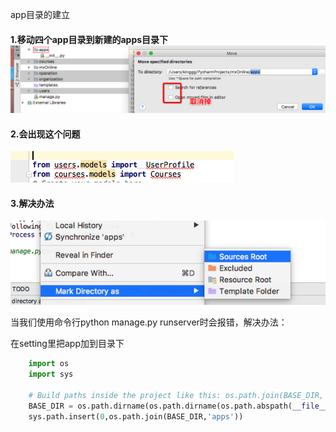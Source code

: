 app目录的建立

#### 1.移动四个app目录到新建的apps目录下 ![](/assets/Snip20170720_8.png)

#### 2.会出现这个问题

![](/assets/Snip20170720_9.png)

#### 3.解决办法

![](/assets/Snip20170720_10.png)



当我们使用命令行python manage.py runserver时会报错，解决办法：

在setting里把app加到目录下

```python
    import os
    import sys
    
    # Build paths inside the project like this: os.path.join(BASE_DIR, ...)
    BASE_DIR = os.path.dirname(os.path.dirname(os.path.abspath(__file__)))
    sys.path.insert(0,os.path.join(BASE_DIR,'apps'))
```




